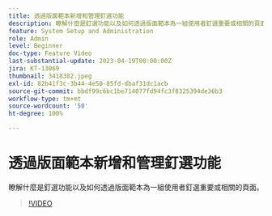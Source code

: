 ```yaml
---
title: 透過版面範本新增和管理釘選功能
description: 瞭解什麼是釘選功能以及如何透過版面範本為一組使用者釘選重要或相關的頁面。
feature: System Setup and Administration
role: Admin
level: Beginner
doc-type: Feature Video
last-substantial-update: 2023-04-19T00:00:00Z
jira: KT-13069
thumbnail: 3418382.jpeg
exl-id: 82b41f3c-3b44-4e50-85fd-dbaf31dc1acb
source-git-commit: bbdf99c6bc1be714077fd94fc3f8325394de36b3
workflow-type: tm+mt
source-wordcount: '58'
ht-degree: 100%

---
```


# 透過版面範本新增和管理釘選功能

瞭解什麼是釘選功能以及如何透過版面範本為一組使用者釘選重要或相關的頁面。

>[!VIDEO](https://video.tv.adobe.com/v/3418382/?quality=12&learn=on&enablevpops=1)
